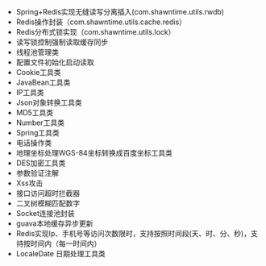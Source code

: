 * Spring+Redis实现无缝读写分离插入(com.shawntime.utils.rwdb)
* Redis操作封装（com.shawntime.utils.cache.redis）
* Redis分布式锁实现（com.shawntime.utils.lock）
* 读写锁控制强制读取缓存同步
* 线程池管理类
* 配置文件初始化启动读取
* Cookie工具类
* JavaBean工具类
* IP工具类
* Json对象转换工具类
* MD5工具类
* Number工具类
* Spring工具类
* 电话操作类
* 地理坐标处理WGS-84坐标转换成百度坐标工具类
* DES加密工具类
* 参数验证注解
* Xss攻击
* 接口访问超时拦截器
* 二叉树模糊匹配数字
* Socket连接池封装
* guava本地缓存异步更新
* Redis实现Ip、手机号等访问次数限时，支持按照时间段(天、时、分、秒)，支持按时间内（每一时间内）
* LocaleDate 日期处理工具类
